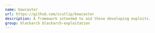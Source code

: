 ```yaml
---
name: bowcaster
url: https://github.com/zcutlip/bowcaster
description: A framework intended to aid those developing exploits.
group: blackarch blackarch-exploitation
---
```

